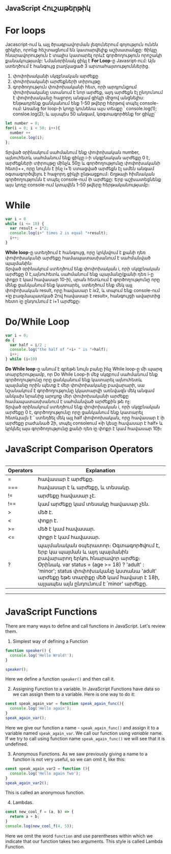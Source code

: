 JavaScript Հուշաթերթիկ
--------------------

# For loops

Jacascript-ում և այլ ծրագրավորման լեզուներում գոյություն ունեն ցիկլեր, որոնք հեշտացնում են կատարվելիք աշխատանքը: Ցիկլը հնարավորություն է տալիս կատարել որևէ գործողություն որոշակի քանակությամբ: Նմանօրինակ ցիկլ է **For Loop**-ը Javasript-ում: Այն ստեղծում է հանգույց բաղկացած 3 արտահայտություններից.  
1. փոփոխականի սկզբնական արժեքը    
2. փոփոխականի արժեքների տիրույթը  
3. գործողություն փոփոխականի հետ, որի արդյունքում փոփոխականը ստանում է նոր արժեք, այդ արժեքն էլ ընդունում է փոփոխականը հաջորդ անգամ ցիկլի միջով անցնելիս:  
Ենթադրենք ցանկանում ենք 1-50 թվերը հերթով տպել console-ում:
Առանց for loop-ի կոդը կունենա այս տեսքը ՝
	console.log(1);
	consloe.log(2);
և այսպես 50 անգամ, կօգտագործենք for ցիկլը՝
```javascript
let number = 0;
for(i = 0; i < 50; i++){
  number ++
  console.log(i);
};
``` 	
Տրված օրինակում սահմանում ենք փոփոխական number, այնուհետև սահմանում ենք ցիկլը i-ի սկզբնական արժեքը 0 է, արժեքների տիրույթը մինչև 50ը և գործողությունը փոփոխականի հետ(i++, որը նույնն է ինչ i+1) ստացված արժեքն էլ ամեն անգամ օգտագործվելու է հաջորդ ցիկլի ընթացքում։ Շղթայի հիմնական գործողությունն է տպել console-ում iի արժեքը: Երբ աշխատեցնենք այս կոդը console-ում կտպվեն 1-50 թվերը հերթականությամբ։ 

# While 

```javascript
var i = 0 
while (i <= 10) {
  var result = i*2; 
  console.log(i+" times 2 is equal "+result); 
  i++; 
}


```
**While loop**-ը ստեղծում է հանգույց, որը կրկնվում է քանի դեռ փոփոխականի արժեքը համապատասխանում է սահմանված պայմանին։  
Տրված օրինակում ստեղծում ենք փոփոխական i, որի սկզբնական արժեքը 0 է,այնուհետև սահմանում ենք պայմանը(քանի դեռ i-ը փոքր է կամ հավասար 10-ի), սրան հետևում է գործողությունը որը մենք ցանկանում ենք կատարել, ստեղծում ենք մեկ այլ փոփոխական result, որը հավասար է ix2, և տպում ենք console-ում «iը բազմապատկած 2ով հավասար է result», հանգույցի ավարտից հետո iը ընդունում է i+1 արժեքը։ 


# Do/While Loop

```javascript
var i = 0; 
do {
  var half = i/2 ; 
  console.log("the half of "+i+ " is "+half); 
  i++;
} while (i<10)

```
**Do While loop**-ը անում է գրեթե նույն բանը ինչ While loop-ը մի պարզ տարբերությամբ, որ Do While Loop-ի մեջ սկզբում սահմանում ենք գործողությունը որը ցանկանում ենք կատարել այնուհետև պայմանը որին պետք է մեր փոփոխականը բավարարի, սա նշանակում է գործողությունը կկատարվի առնվազն մեկ անգամ անկախ նրանից արդյոք մեր փոփոխականի արժեքը համապատասխանում է սահմանված արժեքին թե ոչ:  
Տրված օրինակում ստեղծում ենք փոփոխական i, որի սկզբնական արժեքը 0 է, գործողությունը որը ցանկանում ենք կատարել հետևյալն է ՝ ստեղծել մեկ այլ half փոփոոխական, որը հավասար է iի արժեքը բաժանած 2ի, տպել consoleում «iի կեսը հավասար է half» և կրկնել այս գործողությունը քանի դեռ iը փոքր է կամ հավասար 10ի։ 

# JavaScript Comparison Operators

``` javascript 

```
|  Operators  | Explanation |
| ------------- | ------------- |
| =    | հավասար է արժեքը.  |
| ===   | հավասար է և արժեքը, և տեսակը.  |
| !=   | արժեքը հավասար չէ.  |
| !==  | կամ արժեքը կամ տեսակը հավասար չեն.  |
| >    |  մեծ է. |
| <    | փոքր է.   |
| >=    | մեծ է կամ հավասար. |
| <=  |  փոքր է կամ հավասար.  |
| ?  | պայմանական օպերատոր։ Օգտագործվում է, երբ կա պայման և այդ պայմանին բավարարող երկու հնարավոր արժեք։ Օրինակ. var status = (age >= 18) ? 'adult' : 'minor'; status փոփոխականը կստանա 'adult' արժեքը եթե տարիքը մեծ կամ հավասր է 18ի, այլապես այն ընդունում է ՛minor' արժեքը.  |

---
# JavaScript Functions

There are many ways to define and call functions in JavaScript. Let's review them.

1. Simplest way of defining a Function
```javascript
function speaker() {
  console.log('Hello Wrold!');
}

speaker();
```
Here we define a function `speaker()` and then call it.

2. Assigning Function to a variable. In JavaScript Functions have data so we can assign them to a variable. Here is one way to do it:
```javascript
const speak_again_var = function speak_again_func(){
  console.log('Hello again');
}
speak_again_var();
```
Here we give our function a name - `speak_again_func()` and assign it to a variable named `speak_again_var`. We call our function using *variable* name. If we try to call using function name `speak_again_func()` we will see that it is undefined.

3. Anonymous Functions. As we saw previously giving a name to a function is not very useful, so we can omit it, like this:
```javascript
const speak_again_var2 = function (){
  console.log('Hello again Two');
}
speak_again_var2();
```
This is called an anonymous function.

4. Lambdas.
```javascript
const new_cool_f = (a, b) => {
  return a + b;
}
console.log(new_cool_f(4, 5));
```
Here we omit the word `function` and use parentheses within which we indicate that our function takes two arguments. This style is called Lambda Function.
